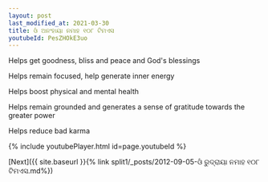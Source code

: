 ```yaml
---
layout: post
last_modified_at: 2021-03-30
title: ଓଁ ଅନଂହାୟା ନମାହ ୧୦୮ ଟିମଏସ
youtubeId: PesZHOkE3uo
---
```

 
 
Helps get goodness, bliss and peace and God's blessings
 
Helps remain focused, help generate inner energy 
 
Helps boost physical and mental health 
 
Helps remain grounded and generates a sense of gratitude towards the greater power 
 
Helps reduce bad karma
 
 
 
 


{% include youtubePlayer.html id=page.youtubeId %}
 
[Next]({{ site.baseurl }}{% link  split1/_posts/2012-09-05-ଓଁ ରୁଦ୍ରାୟା ନମାହ ୧୦୮ ଟିମଏସ.md%})
 

